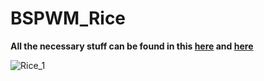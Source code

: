 # BSPWM_Rice

**All the necessary stuff can be found in this [here](https://github.com/VaughnValle/blue-sky/blob/master/README.md) and [here](https://github.com/miscellaneous-mice/My_Linux_config)**


![Rice_1](https://github.com/miscellaneous-mice/BSPWM_Rice/assets/79500624/63345835-d6e7-4000-a39e-003ad16191ea)

